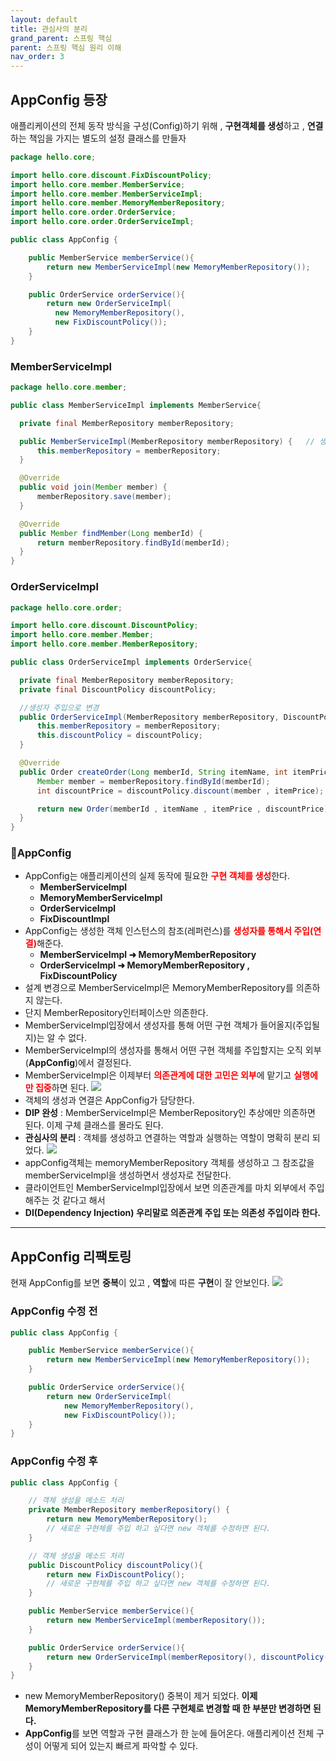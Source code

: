 ```yaml
---
layout: default
title: 관심사의 분리
grand_parent: 스프링 핵심
parent: 스프링 핵심 원리 이해
nav_order: 3
---
```


## **AppConfig 등장**

애플리케이션의 전체 동작 방식을 구성(Config)하기 위해 , **구현객체를 생성**하고 , **연결**하는 책임을 가지는 별도의 설정 클래스를 만들자

```java
package hello.core;

import hello.core.discount.FixDiscountPolicy;
import hello.core.member.MemberService;
import hello.core.member.MemberServiceImpl;
import hello.core.member.MemoryMemberRepository;
import hello.core.order.OrderService;
import hello.core.order.OrderServiceImpl;

public class AppConfig {

    public MemberService memberService(){
        return new MemberServiceImpl(new MemoryMemberRepository());
    }

    public OrderService orderService(){
        return new OrderServiceImpl(
          new MemoryMemberRepository(),
          new FixDiscountPolicy());
    }
}
```

### **MemberServiceImpl**
  ```java
  package hello.core.member;

public class MemberServiceImpl implements MemberService{

    private final MemberRepository memberRepository;

    public MemberServiceImpl(MemberRepository memberRepository) {	// 생성자 주입으로 변경
        this.memberRepository = memberRepository;
    }

    @Override
    public void join(Member member) {
        memberRepository.save(member);
    }

    @Override
    public Member findMember(Long memberId) {
        return memberRepository.findById(memberId);
    }
}
  ```
### **OrderServiceImpl**
  ```java
  package hello.core.order;

import hello.core.discount.DiscountPolicy;
import hello.core.member.Member;
import hello.core.member.MemberRepository;

public class OrderServiceImpl implements OrderService{

    private final MemberRepository memberRepository;
    private final DiscountPolicy discountPolicy;

	//생성자 주입으로 변경
    public OrderServiceImpl(MemberRepository memberRepository, DiscountPolicy discountPolicy) {
        this.memberRepository = memberRepository;
        this.discountPolicy = discountPolicy;
    }

    @Override
    public Order createOrder(Long memberId, String itemName, int itemPrice) {
        Member member = memberRepository.findById(memberId);
        int discountPrice = discountPolicy.discount(member , itemPrice);

        return new Order(memberId , itemName , itemPrice , discountPrice);
    }
}
```

### 📌**AppConfig**
- AppConfig는 애플리케이션의 실제 동작에 필요한 <span style="color:red; font-weight:bold">구현 객체를 생성</span>한다.
  - **MemberServiceImpl**
  - **MemoryMemberServiceImpl**
  - **OrderServiceImpl**
  - **FixDiscountImpl**
- AppConfig는 생성한 객체 인스턴스의 참조(레퍼런스)를 <span style="color:red; font-weight:bold">생성자를 통해서 주입(연결)</span>해준다.
  - **MemberServiceImpl ➜ MemoryMemberRepository**
  - **OrderServiceImpl ➜ MemoryMemberRepository , FixDiscountPolicy**
- 설계 변경으로 MemberServiceImpl은 MemoryMemberRepository를 의존하지 않는다.
- 단지 MemberRepository인터페이스만 의존한다.
- MemberServiceImpl입장에서 생성자를 통해 어떤 구현 객체가 들어올지(주입될지)는 알 수 없다.
- MemberServiceImpl의 생성자를 통해서 어떤 구현 객체를 주입할지는 오직 외부 (**AppConfig**)에서 결정된다.
- MemberServiceImpl은 이제부터 <span style="color:red; font-weight:bold">의존관계에 대한 고민은 외부</span>에 맡기고 <span style="color:red; font-weight:bold">실행에만 집중</span>하면 된다.
![](../../assets/images/spring-core/spring-core-understand/5.png)
- 객체의 생성과 연결은 AppConfig가 담당한다.
- **DIP 완성** : MemberServiceImpl은 MemberRepository인 추상에만 의존하면 된다. 이제 구체 클래스를 몰라도 된다.
- **관심사의 분리** : 객체를 생성하고 연결하는 역할과 실행하는 역할이 명확히 분리 되었다.
![](../../assets/images/spring-core/spring-core-understand/6.png)
- appConfig객체는 memoryMemberRepository 객체를 생성하고 그 참조값을 memberServiceImpl을 생성하면서 생성자로 전달한다.
- 클라이언트인 MemberServiceImpl입장에서 보면 의존관계를 마치 외부에서 주입해주는 것 같다고 해서
- **DI(Dependency Injection) 우리말로 의존관계 주입 또는 의존성 주입이라 한다.**

* * *

## **AppConfig 리팩토링**
현재 AppConfig를 보면 **중복**이 있고 , **역할**에 따른 **구현**이 잘 안보인다.
![](../../assets/images/spring-core/spring-core-understand/7.png)

### **AppConfig 수정 전**
```java
public class AppConfig {

    public MemberService memberService(){
        return new MemberServiceImpl(new MemoryMemberRepository());
    }

    public OrderService orderService(){
        return new OrderServiceImpl(
            new MemoryMemberRepository(),
            new FixDiscountPolicy());
    }
}
```

### **AppConfig 수정 후**
```java
public class AppConfig {

    // 객체 생성을 메소드 처리
    private MemberRepository memberRepository() {
        return new MemoryMemberRepository();
        // 새로운 구현체를 주입 하고 싶다면 new 객체를 수정하면 된다.
    }

    // 객체 생성을 메소드 처리
    public DiscountPolicy discountPolicy(){
        return new FixDiscountPolicy();
        // 새로운 구현체를 주입 하고 싶다면 new 객체를 수정하면 된다.
    }

    public MemberService memberService(){
        return new MemberServiceImpl(memberRepository());
    }

    public OrderService orderService(){
        return new OrderServiceImpl(memberRepository(), discountPolicy());
    }
}
```
- new MemoryMemberRepository() 중복이 제거 되었다. **이제 MemoryMemberRepository를 다른 구현체로 변경할 때 한 부분만 변경하면 된다.**
- **AppConfig**를 보면 역할과 구현 클래스가 한 눈에 들어온다. 애플리케이션 전체 구성이 어떻게 되어 있는지 빠르게 파악할 수 있다.
